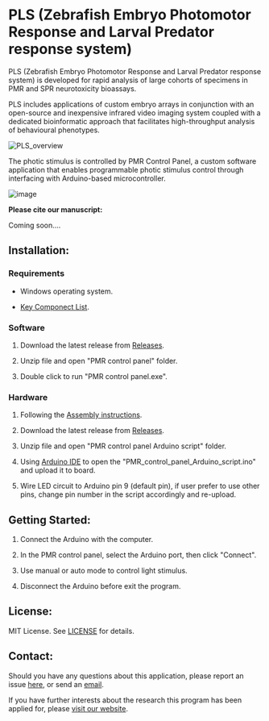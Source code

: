 # PLS (Zebrafish Embryo Photomotor Response and Larval Predator response system)
PLS (Zebrafish Embryo Photomotor Response and Larval Predator response system) is developed for rapid analysis of large cohorts of specimens in PMR and SPR neurotoxicity bioassays. 

PLS includes applications of custom embryo arrays in conjunction with an open-source and inexpensive infrared video imaging system coupled with a dedicated bioinformatic approach that facilitates high-throughput analysis of behavioural phenotypes.

![PLS_overview](https://user-images.githubusercontent.com/49441654/146858458-b18fd8b9-6895-4b48-8c6e-9d7b1c72e19a.png)

The photic stimulus is controlled by PMR Control Panel, a custom software application that enables programmable photic stimulus control through interfacing with Arduino-based microcontroller.

![image](https://user-images.githubusercontent.com/49441654/137485205-9662aee2-a87d-471b-9ff2-5248a4b0aa1b.png)



**Please cite our manuscript:**

Coming soon....


Installation:
------------
### Requirements

* Windows operating system.

* [Key Componect List](https://github.com/Ayanaminn/PLS/blob/master/Hardware/Assembley%20Instructions%20and%20Component%20List.docx).


### Software

1. Download the latest release from [Releases](https://github.com/Ayanaminn/PLS/releases).

2. Unzip file and open "PMR control panel" folder.

3. Double click to run "PMR control panel.exe".

### Hardware

1. Following the [Assembly instructions](https://github.com/Ayanaminn/PLS/blob/master/Hardware/Assembley%20Instructions%20and%20Component%20List.docx).

2. Download the latest release from [Releases](https://github.com/Ayanaminn/PLS/releases).

3. Unzip file and open "PMR control panel Arduino script" folder.

4. Using [Arduino IDE](https://www.arduino.cc/en/software) to open the "PMR_control_panel_Arduino_script.ino" and upload it to board.

5. Wire LED circuit to Arduino pin 9 (default pin), if user prefer to use other pins, change pin number in the script accordingly and re-upload.


Getting Started:
------------

1. Connect the Arduino with the computer.

2. In the PMR control panel, select the Arduino port, then click "Connect".

3. Use manual or auto mode to control light stimulus.

4. Disconnect the Arduino before exit the program.


License:
------------

MIT License. See [LICENSE](https://github.com/Ayanaminn/PLS/blob/master/LICENSE) for details.


Contact:
------------

Should you have any questions about this application, please report an issue [here](https://github.com/Ayanaminn/PLS/issues), or send an [email](mailto:yutao.bai@student.rmit.edu.au).

If you have further interests about the research this program has been applied for, please [visit our website](https://neurotoxlab.com).

